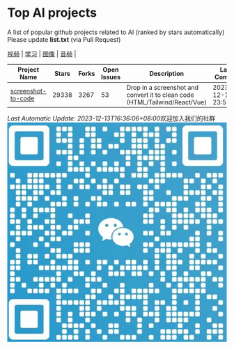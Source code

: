 # Top AI projects
A list of popular github projects related to AI (ranked by stars automatically)
Please update **list.txt** (via Pull Request)

<a href="./README.md">视频</a> | <a href="./READMElearn.md">学习</a> |   <a href="./READMEpicture.md">图像</a> |   <a href="./READMEaudio.md">音频</a> | 

| Project Name | Stars | Forks | Open Issues | Description | Last Commit |
| ------------ | ----- | ----- | ----------- | ----------- | ----------- |
| [screenshot-to-code](https://github.com/abi/screenshot-to-code) | 29338 | 3267 | 53 | Drop in a screenshot and convert it to clean code (HTML/Tailwind/React/Vue) | 2023-12-11 23:56:20 |

*Last Automatic Update: 2023-12-13T16:36:06+08:00*欢迎加入我们的社群 ![](https://raw.githubusercontent.com/mouuii/picture/master/weichat.jpg) 